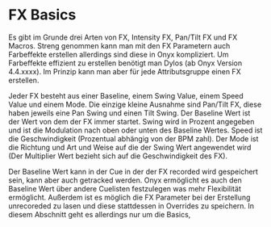# FX Basics

Es gibt im Grunde drei Arten von FX, Intensity FX, Pan/Tilt FX und FX Macros. Streng genommen kann man mit den FX Parametern auch Farbeffekte erstellen allerdings sind diese in Onyx kompliziert. Um Farbeffekte effizient zu erstellen benötigt man Dylos (ab Onyx Version 4.4.xxxx). Im Prinzip kann man aber für jede Attributsgruppe einen FX erstellen.

Jeder FX besteht aus einer Baseline, einem Swing Value, einem Speed Value und einem Mode. Die einzige kleine Ausnahme sind Pan/Tilt FX, diese haben jeweils eine Pan Swing und einen Tilt Swing. Der Baseline Wert ist der Wert von dem der FX immer startet. Swing wird in Prozent angegeben und ist die Modulation nach oben oder unten des Baseline Wertes. Speed ist die Geschwindigkeit (Prozentual abhängig von der BPM zahl). Der Mode ist die Richtung und Art und Weise auf die der Swing Wert angewendet wird (Der Multiplier Wert bezieht sich auf die Geschwindigkeit des FX).

Der Baseline Wert kann in der Cue in der der FX recorded wird gespeichert sein, kann aber auch getracked werden. Onyx ermöglicht es auch den Baseline Wert über andere Cuelisten festzulegen was mehr Flexibilität ermöglicht. Außerdem ist es möglich die FX Parameter bei der Erstellung unrecoreded zu lasen und diese stattdessen in Overrides zu speichern. In diesem Abschnitt geht es allerdings nur um die Basics, 